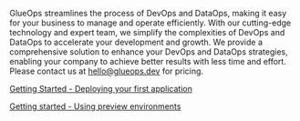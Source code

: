 GlueOps streamlines the process of DevOps and DataOps, making it easy for your business to manage and operate efficiently. With our cutting-edge technology and expert team, we simplify the complexities of DevOps and DataOps to accelerate your development and growth. We provide a comprehensive solution to enhance your DevOps and DataOps strategies, enabling your company to achieve better results with less time and effort. Please contact us at hello@glueops.dev for pricing.

[Getting Started - Deploying your first application](./quickstarts/hello-world.md)

[Getting started - Using preview environments](./quickstarts/previews.md)

